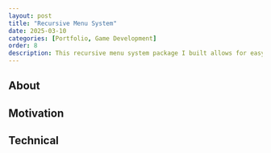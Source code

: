 ```yaml
---
layout: post
title: "Recursive Menu System"
date: 2025-03-10
categories: [Portfolio, Game Development]
order: 8
description: This recursive menu system package I built allows for easy UI construction in Unity.
---
```



## About
 

## Motivation

## Technical